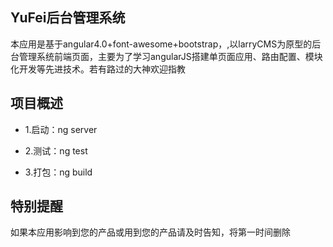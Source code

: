 ## YuFei后台管理系统
本应用是基于angular4.0+font-awesome+bootstrap，,以larryCMS为原型的后台管理系统前端页面，主要为了学习angularJS搭建单页面应用、路由配置、模块化开发等先进技术。若有路过的大神欢迎指教
## 项目概述
+ 1.启动：ng server

+ 2.测试：ng test
+ 3.打包：ng build
## 特别提醒
如果本应用影响到您的产品或用到您的产品请及时告知，将第一时间删除